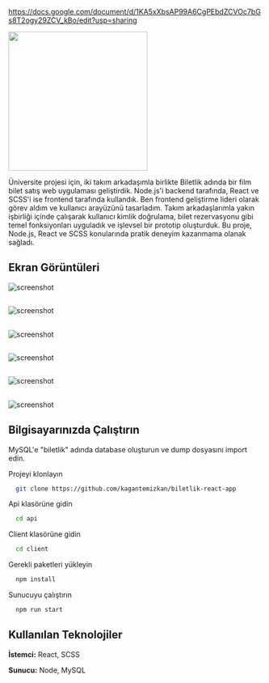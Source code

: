 https://docs.google.com/document/d/1KA5xXbsAP99A6CgPEbdZCVOc7bGs8T2ogy29ZCV_kBo/edit?usp=sharing

<img src="https://github.com/kagantemizkan/biletlik-react-app/assets/46727689/642d8d77-1c1d-4ccb-8b75-a78a731fc463" width="275">

Üniversite projesi için, iki takım arkadaşımla birlikte Biletlik adında bir film bilet satış web uygulaması geliştirdik. Node.js'i backend tarafında, React ve SCSS'i ise frontend tarafında kullandık. Ben frontend geliştirme lideri olarak görev aldım ve kullanıcı arayüzünü tasarladım. Takım arkadaşlarımla yakın işbirliği içinde çalışarak kullanıcı kimlik doğrulama, bilet rezervasyonu gibi temel fonksiyonları uyguladık ve işlevsel bir prototip oluşturduk. Bu proje, Node.js, React ve SCSS konularında pratik deneyim kazanmama olanak sağladı.


## Ekran Görüntüleri
![screenshot](https://github.com/kagantemizkan/biletlik-react-app/assets/46727689/6210c842-cc2c-4acf-9349-e59cdc1d728e)
##
![screenshot](https://github.com/kagantemizkan/biletlik-react-app/blob/master/client/public/gif-for-readme.gif)
##
![screenshot](https://github.com/kagantemizkan/biletlik-react-app/assets/46727689/9f68edd0-fada-47a1-98f3-84a28c33a282)
## 
![screenshot](https://github.com/kagantemizkan/biletlik-react-app/assets/46727689/29d0a22d-e2dd-4415-98ef-29eb106e4804)
## 
![screenshot](https://github.com/kagantemizkan/biletlik-react-app/assets/46727689/90691bc3-c283-487a-9531-f5289fba6d22)
## 
![screenshot](https://github.com/kagantemizkan/biletlik-react-app/assets/46727689/505397ea-c1f8-4ca8-a0e1-bf58f29c337c)

  
## Bilgisayarınızda Çalıştırın

MySQL'e "biletlik" adında database oluşturun ve dump dosyasını import edin.

Projeyi klonlayın

```bash
  git clone https://github.com/kagantemizkan/biletlik-react-app
```

Api klasörüne gidin

```bash
  cd api
```
Client klasörüne gidin
```bash
  cd client
```

Gerekli paketleri yükleyin

```bash
  npm install
```

Sunucuyu çalıştırın

```bash
  npm run start
```

  
## Kullanılan Teknolojiler

**İstemci:** React, SCSS

**Sunucu:** Node, MySQL

  
